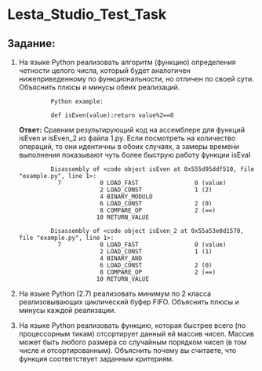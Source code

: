 # Lesta_Studio_Test_Task

## Задание:

1. На языке Python реализовать алгоритм (функцию) определения четности целого числа, который будет аналогичен нижеприведенному по функциональности, но отличен по своей сути. Объяснить плюсы и минусы обеих реализаций.

                Python example:

                def isEven(value):return value%2==0
   **Ответ:**
Сравним результирующий код на ассемблере для функций isEven и isEven_2 из файла 1.py. Если посмотреть на количество операций, то они идентичны в обоих случаях, а замеры времени выполнения показывают чуть более быструю работу функции isEval



                Disassembly of <code object isEven at 0x555d95ddf510, file "example.py", line 1>:
                  7           0 LOAD_FAST                0 (value)
                              2 LOAD_CONST               1 (2)
                              4 BINARY_MODULO
                              6 LOAD_CONST               2 (0)
                              8 COMPARE_OP               2 (==)
                             10 RETURN_VALUE

                Disassembly of <code object isEven_2 at 0x55a53e0d1570, file "example.py", line 1>:
                  7           0 LOAD_FAST                0 (value)
                              2 LOAD_CONST               1 (1)
                              4 BINARY_AND
                              6 LOAD_CONST               2 (0)
                              8 COMPARE_OP               2 (==)
                             10 RETURN_VALUE


2. На языке Python (2.7) реализовать минимум по 2 класса реализовывающих циклический буфер FIFO. Объяснить плюсы и минусы каждой реализации.

3. На языке Python реализовать функцию, которая быстрее всего (по процессорным тикам) отсортирует данный ей массив чисел. Массив может быть любого размера со случайным порядком чисел (в том числе и отсортированным). Объяснить почему вы считаете, что функция соответствует заданным критериям.
